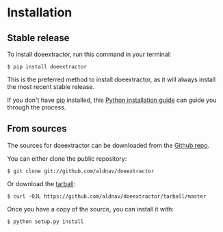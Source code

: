 # Installation

## Stable release

To install doeextractor, run this command in your terminal:

``` console
$ pip install doeextractor
```

This is the preferred method to install doeextractor, as it will always
install the most recent stable release.

If you don't have [pip](https://pip.pypa.io) installed, this [Python
installation
guide](http://docs.python-guide.org/en/latest/starting/installation/)
can guide you through the process.

## From sources

The sources for doeextractor can be downloaded from the [Github
repo](https://github.com/aldnav/doeextractor).

You can either clone the public repository:

``` console
$ git clone git://github.com/aldnav/doeextractor
```

Or download the
[tarball](https://github.com/aldnav/doeextractor/tarball/master):

``` console
$ curl -OJL https://github.com/aldnav/doeextractor/tarball/master
```

Once you have a copy of the source, you can install it with:

``` console
$ python setup.py install
```
